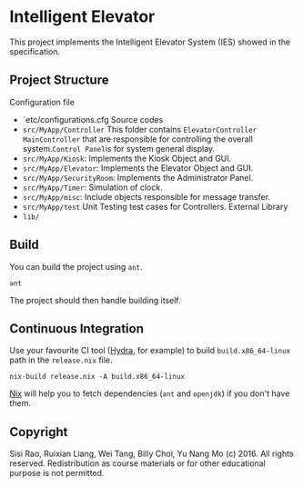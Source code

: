# Intelligent Elevator

This project implements the Intelligent Elevator System (IES) showed
in the specification.

## Project Structure

Configuration file
- `etc/configurations.cfg
Source codes
- `src/MyApp/Controller` This folder contains `ElevatorController`
  `MainController` that are responsible for controlling the overall
  system.`Control Panel`is for system general display.
- `src/MyApp/Kiosk`: Implements the Kiosk Object and GUI.
- `src/MyApp/Elevator`: Implements the Elevator Object and GUI.
- `src/MyApp/SecurityRoom`: Implements the Administrator Panel.
- `src/MyApp/Timer`: Simulation of clock.
- `src/MyApp/misc`: Include objects responsible for message transfer.
- `src/MyApp/test` Unit Testing test cases for Controllers.
External Library
- `lib/`


## Build

You can build the project using `ant`.

```
ant
```

The project should then handle building itself.

## Continuous Integration

Use your favourite CI tool ([Hydra](http://nixos.org/hydra/), for
example) to build `build.x86_64-linux` path in the `release.nix` file.

```
nix-build release.nix -A build.x86_64-linux
```

[Nix](https://nixos.org/nix/) will help you to fetch dependencies
(`ant` and `openjdk`) if you don't have them.

## Copyright

Sisi Rao, Ruixian Liang, Wei Tang, Billy Choi, Yu Nang Mo
(c) 2016. All rights reserved. Redistribution as course materials or
for other educational purpose is not permitted.
